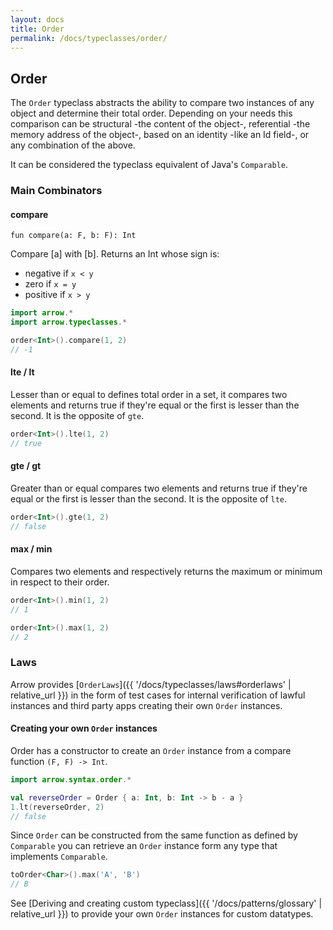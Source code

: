 ```yaml
---
layout: docs
title: Order
permalink: /docs/typeclasses/order/
---
```


## Order

The `Order` typeclass abstracts the ability to compare two instances of any object and determine their total order.
Depending on your needs this comparison can be structural -the content of the object-, referential -the memory address of the object-, based on an identity -like an Id field-, or any combination of the above.

It can be considered the typeclass equivalent of Java's `Comparable`.

### Main Combinators

#### compare

`fun compare(a: F, b: F): Int`

Compare [a] with [b]. Returns an Int whose sign is:
  * negative if `x < y`
  * zero     if `x = y`
  * positive if `x > y`

```kotlin
import arrow.*
import arrow.typeclasses.*

order<Int>().compare(1, 2)
// -1
```

#### lte / lt

Lesser than or equal to defines total order in a set, it compares two elements and returns true if they're equal or the first is lesser than the second.
It is the opposite of `gte`.

```kotlin
order<Int>().lte(1, 2)
// true
```

#### gte / gt

Greater than or equal compares two elements and returns true if they're equal or the first is lesser than the second.
It is the opposite of `lte`.

```kotlin
order<Int>().gte(1, 2)
// false
```

#### max / min

Compares two elements and respectively returns the maximum or minimum in respect to their order.

```kotlin
order<Int>().min(1, 2)
// 1
```
```kotlin
order<Int>().max(1, 2)
// 2
```

### Laws

Arrow provides [`OrderLaws`]({{ '/docs/typeclasses/laws#orderlaws' | relative_url }}) in the form of test cases for internal verification of lawful instances and third party apps creating their own `Order` instances.

#### Creating your own `Order` instances

Order has a constructor to create an `Order` instance from a compare function `(F, F) -> Int`.

```kotlin
import arrow.syntax.order.*

val reverseOrder = Order { a: Int, b: Int -> b - a }
1.lt(reverseOrder, 2)
// false
```

Since `Order` can be constructed from the same function as defined by `Comparable` you can retrieve an `Order` instance form any type that implements `Comparable`.

```kotlin
toOrder<Char>().max('A', 'B')
// B
```

See [Deriving and creating custom typeclass]({{ '/docs/patterns/glossary' | relative_url }}) to provide your own `Order` instances for custom datatypes.
